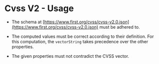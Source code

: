 # Cvss V2 - Usage

* The schema at [https://www.first.org/cvss/cvss-v2.0.json](https://www.first.org/cvss/cvss-v2.0.json) must be adhered
  to.

* The computed values must be correct according to their definition. For this computation, the `vectorString` takes
  precedence over the other properties.

* The given properties must not contradict the CVSS vector.
